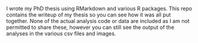 I wrote my PhD thesis using RMarkdown and various R packages. This repo contains the writeup of my thesis so you can see how it was all put together. None of the actual analysis code or data are included as I am not permitted to share these, however you can still see the output of the analyses in the various csv files and images.

